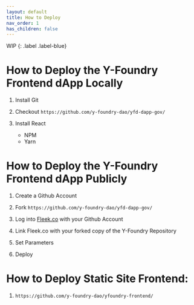```yaml
---
layout: default
title: How to Deploy
nav_order: 1
has_children: false
---
```


WIP
{: .label .label-blue}

# How to Deploy the Y-Foundry Frontend dApp Locally

1. Install Git

2. Checkout `https://github.com/y-foundry-dao/yfd-dapp-gov/`

3. Install React
    - NPM
    - Yarn


# How to Deploy the Y-Foundry Frontend dApp Publicly

1. Create a Github Account

2. Fork `https://github.com/y-foundry-dao/yfd-dapp-gov/`

3. Log into [Fleek.co](https://fleek.co/) with your Github Account

3. Link Fleek.co with your forked copy of the Y-Foundry Repository

4. Set Parameters

5. Deploy


# How to Deploy Static Site Frontend:

1. `https://github.com/y-foundry-dao/yfoundry-frontend/`